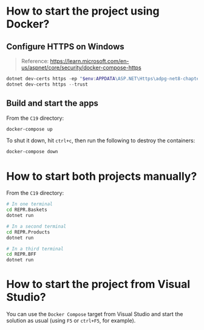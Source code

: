 # How to start the project using Docker?

## Configure HTTPS on Windows

> Reference: https://learn.microsoft.com/en-us/aspnet/core/security/docker-compose-https

```powershell
dotnet dev-certs https -ep "$env:APPDATA\ASP.NET\Https\adpg-net8-chapter-19.pfx" -p devpassword
dotnet dev-certs https --trust
```

## Build and start the apps

From the `C19` directory:

```bash
docker-compose up
```

To shut it down, hit `ctrl+c`, then run the following to destroy the containers:

```bash
docker-compose down
```

# How to start both projects manually?

From the `C19` directory:

```bash
# In one terminal
cd REPR.Baskets
dotnet run

# In a second terminal
cd REPR.Products
dotnet run

# In a third terminal
cd REPR.BFF
dotnet run
```

# How to start the project from Visual Studio?

You can use the `Docker Compose` target from Visual Studio and start the solution as usual (using `F5` or `ctrl+F5`, for example).
